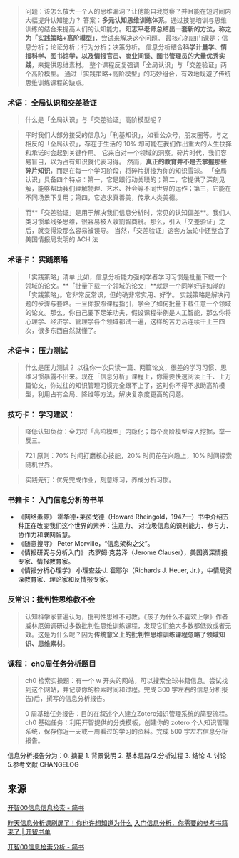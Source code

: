 
> 问题：该怎么放大一个人的思维漏洞？让他能自我觉察？并且能在短时间内大幅提升认知能力？
> 答案：**多元认知思维训练体系**。通过技能培训与思维训练的结合来提高人们的认知能力。**阳志平老师总结出一套新的方法，称之为「实践策略+高阶模型」**，尝试来解决这个问题。
> 最核心的四门课是：信息分析；论证分析；行为分析；决策分析。
> 信息分析结合**科学计量学、情报科学、图书馆学，以及情报官员、商业间谍、图书管理员的大量优秀实践**，来提供思维素材。
> 整个课程反复强调「全局认识」与「交差验证」两个高阶模型。
> 通过「实践策略+高阶模型」的巧妙组合，有效地规避了传统思维训练课程的缺点。


### 术语： 全局认识和交差验证

>什么是「全局认识」与「交差验证」高阶模型呢？

>平时我们大部分接受的信息为「利基知识」，如看公众号，朋友圈等。与之相反的「全局认识」，存在于生活的 10% 却可能在我们作出重大的人生抉择和承诺时会起到关键作用。
>它来自对一个领域的洞察。碎片时代，我们容易盲目，以为占有知识就代表习得。
>然而，**真正的教育并不是去掌握那些碎片知识**，而是在每一个学习阶段，将碎片拼接为你的知识雪球。
>「全局认识」具备四个特点：第一，它是跟行动关联的；第二，它提供了深刻见解，能够帮助我们理解物理、艺术、社会等不同世界的运作；第三，它能在不同场景下复用；第四，它追求真善美，传承人类美德。

>而**「交差验证」是用于解决我们信息分析时，常见的认知偏差**。我们人类习惯单线条思维，很容易被人收割智商税。那么，引入「交差验证」之后，就变得没那么容易被误导。
>当然，「交差验证」这套方法论中还整合了美国情报局发明的 ACH 法


### 术语卡： 实践策略

> 「实践策略」清单
> 比如，信息分析能力强的学者学习习惯是批量下载一个领域的论文。**「批量下载一个领域的论文」**就是一个同学好评如潮的「实践策略」。它非常反常识，但的确非常实用、好学。
 > 实践策略是解决问题的步骤与套路。一旦你按照课程指引，学会了如何批量下载任意一个领域的论文。那么，你自己要下足笨功夫，假设课程举例是人工智能，那么你将心理学、经济学、管理学各个领域都试一遍，这样的苦力活连续干上三四次，很多东西自然就懂了。

### 术语卡： 压力测试
> 什么是压力测试？
>以往你一次只读一篇、两篇论文，很差的学习习惯、思维习惯暴露不出来。现在「信息分析」课程上，你需要快速阅读上千、上万篇论文，你过往的知识管理习惯完全跟不上了，这时你不得不求助高阶模型，利用占有全局、降维等方法，解决复杂度更高的问题。


### 技巧卡： 学习建议：

> 降低认知负荷：全力将「高阶模型」内隐化；每个高阶模型深入挖掘，举一反三。
    
>721 原则：70% 时间打磨核心技能，20% 时间花在兴趣上，10% 时间探索随机世界。
    
> 实践先行：优先完成作业，刻意练习，养成分析习惯。

### 书籍卡： 入门信息分析的书单

* 《网络素养》 霍华德•莱茵戈德（Howard Rheingold，1947—）书中介绍五种正在改变我们这个世界的素养：注意力、 对垃圾信息的识别能力、参与力、协作力和联网智慧。
* 《随意搜寻》 Peter Morville，“信息架构之父”。
*  《情报研究与分析入门》 杰罗姆·克劳泽（Jerome Clauser），美国资深情报专家、情报教育家。
*  《情报分析心理学》 小理查兹·J. 霍耶尔（Richards J. Heuer, Jr.），中情局资深教育家、理论家和反情报专家。



### 反常识：批判性思维教不会
>认知科学家普遍认为，批判性思维不可教。《孩子为什么不喜欢上学》作者威林厄姆调研过多数批判性思维训练课程，发现它们绝大多数都低效或者无效。这是为什么呢？因为**传统意义上的批判性思维训练课程忽略了领域知识、思维素材**。



### 课程： ch0周任务分析题目

> ch0 检索实操题：有一个 w 开头的网站，可以搜索全球书籍信息。尝试找到这个网站，并记录你的检索时间和过程。完成 300 字左右的信息分析报告)后，撰写的信息分析报告。
> 
> 0 周基础任务报告：目的在叙述个人建立Zotero知识管理系统的简要流程。
> ch0 基础任务：利用开智提供的分类模板，创建你的 zotero 个人知识管理系统，保存你近一天或一周看过的学习的资料。完成 500 字左右信息分析报告。

信息分析报告分为：0. 摘要  1. 背景说明  2. 基本思路/2.分析过程   3. 结论  4. 讨论   5.参考文献  CHANGELOG



## 来源

[开智00信息信息检索 - 简书](https://www.jianshu.com/p/9d34cecfce44)

[昨天信息分析课刷屏了！你也许想知道为什么](https://mp.weixin.qq.com/s/T3hOwHlTE3cYl6b0zeJ9lg)
[入门信息分析，你需要的参考书籍来了 | 开智书单](https://mp.weixin.qq.com/s/wYlQHPjgMQo38YyUnGbTRQ)

[开智00信息检索分析 - 简书](https://www.jianshu.com/p/57dde218272d)
<!--stackedit_data:
eyJoaXN0b3J5IjpbMjA1MTA4NDU2NSwtMjI1MDY0ODE1XX0=
-->
